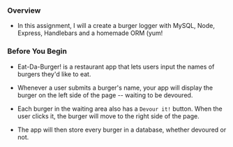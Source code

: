### Overview

* In this assignment, I will a create a burger logger with MySQL, Node, Express, Handlebars and a homemade ORM (yum!

### Before You Begin

* Eat-Da-Burger! is a restaurant app that lets users input the names of burgers they'd like to eat.

* Whenever a user submits a burger's name, your app will display the burger on the left side of the page -- waiting to be devoured.

* Each burger in the waiting area also has a `Devour it!` button. When the user clicks it, the burger will move to the right side of the page.

* The app will then store every burger in a database, whether devoured or not.
